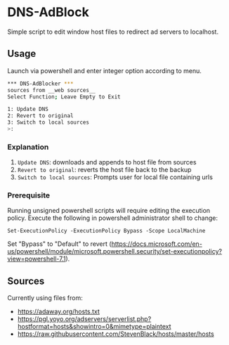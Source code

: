 # DNS-AdBlock

Simple script to edit window host files to redirect ad servers to localhost.

## Usage

Launch via powershell and enter integer option according to menu.

```sh
*** DNS-AdBlocker ***
sources from __web sources__
Select Function; Leave Empty to Exit

1: Update DNS
2: Revert to original
3: Switch to local sources
>:
```

### Explanation

1. `Update DNS`: downloads and appends to host file from sources
2. `Revert to original`: reverts the host file back to the backup
3. `Switch to local sources`: Prompts user for local file containing urls

### Prerequisite

Running unsigned powershell scripts will require editing the execution policy. Execute the following in powershell administrator shell to change:

`Set-ExecutionPolicy -ExecutionPolicy Bypass -Scope LocalMachine`

Set "Bypass" to "Default" to revert (<https://docs.microsoft.com/en-us/powershell/module/microsoft.powershell.security/set-executionpolicy?view=powershell-7.1>).

## Sources

Currently using files from:

* <https://adaway.org/hosts.txt>
* <https://pgl.yoyo.org/adservers/serverlist.php?hostformat=hosts&showintro=0&mimetype=plaintext>
* <https://raw.githubusercontent.com/StevenBlack/hosts/master/hosts>
